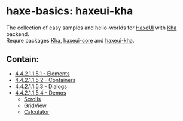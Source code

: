 haxe-basics: haxeui-kha
=========================

The collection of easy samples and hello-worlds for [HaxeUI](https://github.com/haxeui/haxeui-core) with [Kha](http://kha.tech/) backend.<br/>
Requre packages [Kha](http://kha.tech/download), [haxeui-core](https://github.com/haxeui/haxeui-core) and [haxeui-kha](https://github.com/haxeui/haxeui-kha).

## Contain:

* [4.4.2.1.1.5.1 - Elements](./4.4.2.1.1.5.1_Elements)
* [4.4.2.1.1.5.2 - Containers](./4.4.2.1.1.5.2_Containers)
* [4.4.2.1.1.5.3 - Dialogs](./4.4.2.1.1.5.2_Dialogs)
* [4.4.2.1.1.5.4 - Demos](./4.4.2.1.1.5.4_Demos)
  * [Scrolls](./4.4.2.1.1.5.4_Demos/Scrolls)
  * [GridView](./4.4.2.1.1.5.4_Demos/GridView)
  * [Calculator](./4.4.2.1.1.5.4_Demos/Calculator)
